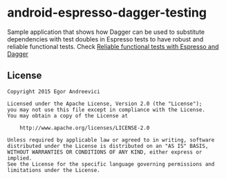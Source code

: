 # android-espresso-dagger-testing

Sample application that shows how Dagger can be used to substitute dependencies with test doubles in Espresso tests to 
have robust and reliable functional tests. Check [Reliable functional tests with Espresso and Dagger](http://blog.egorand.me/reliable-functional-tests-with-espresso-and-dagger/)

License
-------

    Copyright 2015 Egor Andreevici

    Licensed under the Apache License, Version 2.0 (the "License");
    you may not use this file except in compliance with the License.
    You may obtain a copy of the License at

        http://www.apache.org/licenses/LICENSE-2.0

    Unless required by applicable law or agreed to in writing, software
    distributed under the License is distributed on an "AS IS" BASIS,
    WITHOUT WARRANTIES OR CONDITIONS OF ANY KIND, either express or implied.
    See the License for the specific language governing permissions and
    limitations under the License.
